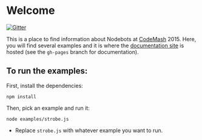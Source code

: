 # Welcome

[![Gitter](https://badges.gitter.im/Join%20Chat.svg)](https://gitter.im/BrianGenisio/codemash-nodebots-docs?utm_source=badge&utm_medium=badge&utm_campaign=pr-badge&utm_content=badge)

This is a place to find information about Nodebots at [CodeMash](http://codemash.org) 2015.  Here, you will find several examples and it is where the [documentation site](http://nodebots.codemash.org) is hosted (see the `gh-pages` branch for documentation).

## To run the examples: 
First, install the dependencies:
```
npm install
```

Then, pick an example and run it: 

```
node examples/strobe.js
```

* Replace `strobe.js` with whatever example you want to run.
